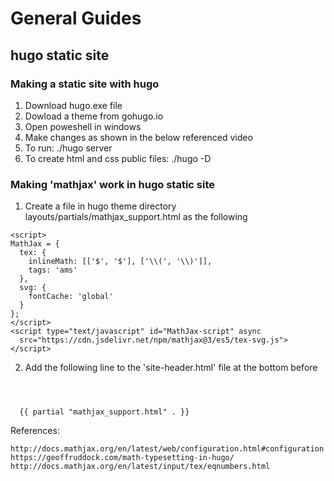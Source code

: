 # General Guides

## hugo static site

### Making a static site with hugo
1. Download hugo.exe file 
2. Dowload a theme from gohugo.io
3. Open poweshell in windows
4. Make changes as shown in the below referenced video
5. To run: ./hugo server
6. To create html and css public files: ./hugo -D

### Making 'mathjax' work in hugo static site

1. Create a file in hugo theme directory layouts/partials/mathjax_support.html as the following
```
<script>
MathJax = {
  tex: {
    inlineMath: [['$', '$'], ['\\(', '\\)']],
    tags: 'ams'
  },
  svg: {
    fontCache: 'global'
  }
};
</script>
<script type="text/javascript" id="MathJax-script" async
  src="https://cdn.jsdelivr.net/npm/mathjax@3/es5/tex-svg.js">
</script>
```
2. Add the following line to the 'site-header.html' file at the bottom before <header>

```
  {{ partial "mathjax_support.html" . }}
```
References:
```
http://docs.mathjax.org/en/latest/web/configuration.html#configuration
https://geoffruddock.com/math-typesetting-in-hugo/
http://docs.mathjax.org/en/latest/input/tex/eqnumbers.html
```
  
